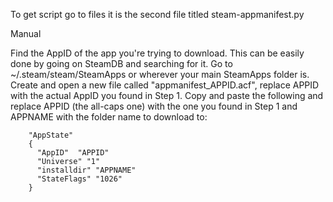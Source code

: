To get script go to files it is the second file titled steam-appmanifest.py


Manual

Find the AppID of the app you're trying to download. This can be easily done by going on SteamDB and searching for it.
Go to ~/.steam/steam/SteamApps or wherever your main SteamApps folder is.
Create and open a new file called "appmanifest_APPID.acf", replace APPID with the actual AppID you found in Step 1.
Copy and paste the following and replace APPID (the all-caps one) with the one you found in Step 1 and APPNAME with the folder name to download to:

```
    "AppState"
    {
      "AppID"  "APPID"
      "Universe" "1"
      "installdir" "APPNAME"
      "StateFlags" "1026"
    }
```
